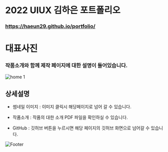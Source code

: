 # 2022 UIUX 김하은 포트폴리오 

### https://haeun29.github.io/portfolio/


# 대표사진 

### 작품소개와 함께 제작 페이지에 대한 설명이 들어있습니다.

 ![home 1](https://user-images.githubusercontent.com/105402303/188369507-ef17abb0-3660-4020-b0bc-c543f8dd390a.png)


## 상세설명

- 썸네일 이미지 : 이미지 클릭시 해당페이지로 넘어 갈 수 있습니다.

- 작품소개 :  작품의 대한 소개 PDF 파일을 확인하실 수 있습니다. 

- GitHub : 깃허브 버튼을 누르시면 해당 페이지의 깃허브 화면으로 넘어갈 수 있습니다.


![Footer](https://capsule-render.vercel.app/api?type=waving&color=auto&height=200&section=footer)

